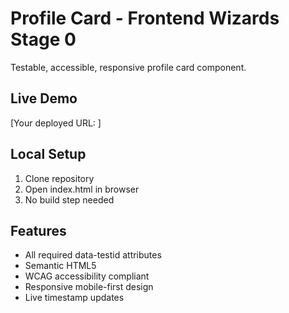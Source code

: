 # Profile Card - Frontend Wizards Stage 0

Testable, accessible, responsive profile card component.

## Live Demo
[Your deployed URL: ]

## Local Setup
1. Clone repository
2. Open index.html in browser
3. No build step needed

## Features
- All required data-testid attributes
- Semantic HTML5
- WCAG accessibility compliant
- Responsive mobile-first design
- Live timestamp updates
